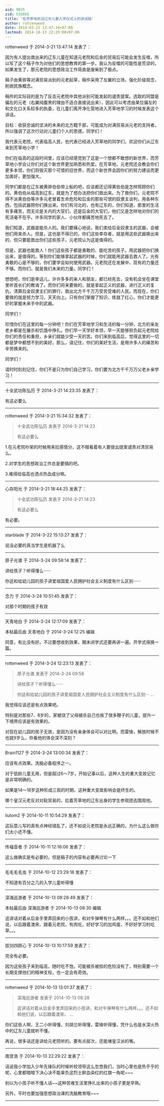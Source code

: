 ```yaml
---
aid: 9025
zid: 535665
title: '在芳草地欢迎辽东儿童入学仪式上的讲话稿'
author: rottenweed
date: 2014-03-21 13:47:14+07:00
lastmod: 2014-10-13 22:29:00+07:00
---
```


rottenweed 于 2014-3-21 13:47:14 发表了：

因为有人提出救出来的辽东儿童在知道元老院和后金的贸易后可能会发生反噬，所以写了这个稿子作为对他们的思想教育的第一步。我认为反噬的可能性是荒谬的，如果发生了，那元老院的思想政治工作简直是废柴到了极点。

稿子由黄骅等对满贸易派别的元老起草，稿件采用了左翼的立场，强化阶级观念，削弱民族概念。

稿件的实际目的是为了反击元老院中其他派别可能发起的谴责提案。选取的同盟是偏左的元老（右翼纯腹黑的理由不适合直接说出来），因此可以考虑由某位偏左的和文化口关系较多的执委，在儿童们离开净化营地进入芳草地学习的时候发表这个讲话。

目标：收获忠诚的坚决的未来的北方籍干部，可能成为对满贸易派元老的支持者，所以强调了这次行动对儿童们个人的恩德。同学们！

我代表元老院，代表临高人民，也代表已经进入芳草地的同学们，欢迎你们从辽东来到芳草地小学！

你们在临高的这段时间里，应该已经感觉到了这是一个想都不敢想的新世界，而芳草地小学会让你们对这个新世界更加熟悉和热爱。在芳草地，元老院还会教会你们更多本领，你们将毁灭那个可恨的旧世界，而这个新世界会因你们的努力建设而更加美好，更加强大。

同学们都是在辽东被黄骅伯伯带上船的吧，应该都还记得黄伯伯是怎样照顾你们的。黄伯伯从临高到辽东，就是为了想办法把你们救出来。为了救你们，元老院不得不派黄伯伯等许多元老冒着生命危险和后金的那些可恨的奴隶主谈判，用各种东西，包括武器把你们换出来。你们有河北的，也有辽东的，你们知道，那里的生活有多痛苦，而无论是关内的大官们，还是后金的大官们，他们又是怎样地对你们的死活毫不在乎。许多同学的家人、小伙伴都痛苦地死去了。

我们知道，武器是能杀人的。我们要痛心地说，我们卖给后金奴隶主的武器，会被他们用来杀人。但是，这也是不得已的，你们这些幸存者，就是用这些武器换出来的，但只要能救出你们这些孩子，元老院认为这是值得的。

但是，武器也能救人！你们这些孩子都是勇敢的、能吃苦的孩子。用武器把你们换出来，是值得的。等到你们能够拿起武器的时候，你们就能用武器去救人了。光有勇敢的心是不够的，你们要学会如何使用武器。元老院还在发展中，现有的力量还不够。而你们，就是我们未来的力量。同学们！

想想吧，你们是幸运儿，许许多多的亲人和朋友，都已经死去，没有机会坐在课堂里听首长们的教诲了。而你们将来要做的，就是拿起正义的武器，进行正义的复仇，清算后金奴隶主们的罪行，救出北方千千万万受苦受难的人民。而现在，你们要做的就是努力学习，天天向上。只有你们掌握了知识，练就了红心，你们才能更好的掌握未来手中的武器。

同学们！

珍惜你们在这里的每一分钟吧！你们在芳草地学习和生活的每一分钟，北方的亲友老乡都是在屠杀和饥饿中挣扎。你们早一天学好本领，早一天能够担负起元老院给你们的责任和重担，乡亲们就能少受一天的苦。你们来到临高后，觉得这里的一切都是梦中都想不到的美好。那么，请记住，你们的美好生活，是用许多人的痛苦和辛劳换来的。

同学们！

请时时刻刻记住，你们不是只为你们自己学习，你们要为北方千千万万父老乡亲学习！

---------

十全武功陈弘历 于 2014-3-21 14:23:35 发表了：

有这必要么

---------

rottenweed 于 2014-3-21 15:34:32 发表了：

> 十全武功陈弘历 发表于 2014-3-21 14:23
> 
> 有这必要么



1.在元老院吵架的时候用来拉感情分，这不眼看着有人要提出提案谴责对清贸易么。

2.对学生的思想政治工作总是要搞的吧。

3.难得给临高也洒点热血成分嘛。

---------

心存阳光 于 2014-3-21 18:44:25 发表了：

> 十全武功陈弘历 发表于 2014-3-21 14:23
> 
> 有这必要么



有必要。

---------

starblade 于 2014-3-22 15:13:27 发表了：

说没必要的真当学生是机器了么

---------

原子光谱 于 2014-3-24 09:58:14 发表了：

讲给孩子？听得懂么······

你这和给幼儿园的孩子讲爱祖国爱人民拥护社会主义制度有什么区别······

---------

念力 于 2014-3-24 10:51:45 发表了：

对那个时期的孩子有效

---------

天青地白 于 2014-3-24 12:17:09 发表了：

本帖最后由 天青地白 于 2014-3-24 12:25 编辑 

同意，有比没有好。不过要想收到效果，期末闭学式还要再讲一遍。开学式得换一篇。

---------

rottenweed 于 2014-3-24 12:23:13 发表了：

> 原子光谱 发表于 2014-3-24 09:58
> 
> 讲给孩子？听得懂么······
> 
> 你这和给幼儿园的孩子讲爱祖国爱人民拥护社会主义制度有什么区别··· ...



我觉得应该还是有点效果吧。

特别是对那些7、8岁的，家被烧了父母被杀自己也挨了很多鞭子的儿童，提升一下境界应该是有效果的。

对现在幼儿园的孩子无效，是因为没有亲身体会可以对比啊。而雷锋，解放时候不也就9岁么，你看他的体会深不深刻？

---------

Brain1127 于 2014-3-24 13:00:34 发表了：

应该有点效果。洗脑必备程序之一。

对于低龄儿童无用，但是超过6～7岁，开始记事以后，这种人生的重大变故记忆是非常明确的。

如果是14～18岁这种形成三观的时期，这种重大变故影响会是终生的。

哪个皇汉元老反对对鞑贸易的，拉着芳草地的辽东出身的学生参观团去围观他。

---------

liutom2 于 2014-10-11 10:54:29 发表了：

这玩意儿写的真有点神经错乱了，还不如说元老院是永远正确的，为什么这么做你们太小还不懂。

---------

传福音者 于 2014-10-11 12:16:06 发表了：

这么做确实是有必要的，但是稿子的内容有必要再讨论一下

---------

毛毛毛毛虫 于 2014-10-12 23:29:18 发表了：

不知道有百分之几的入学儿童听得懂

---------

深海巡游者 于 2014-10-13 08:28:49 发表了：

本帖最后由 深海巡游者 于 2014-10-13 08:30 编辑 

这讲话对着从后金手里弄回来的小孩讲，和对牛弹琴有什么两样。。。还不如和他们说，以后跟着澳宋、跟着元老院，有肉吃，好好学习的加鸡蛋，不好好学习的吃草。。。

---------

拔剑四顾心 于 2014-10-13 10:17:59 发表了：

完全有必要。

因为这些孩子来到临高，随时吃不饱，可能被杀被掠的危险没有了，特别需要一个长期支撑他们的精神支柱，也一定会有奇效。

---------

rottenweed 于 2014-10-13 13:01:37 发表了：

> 深海巡游者 发表于 2014-10-13 08:28
> 
> 这讲话对着从后金手里弄回来的小孩讲，和对牛弹琴有什么两样。。。还不如和他们说，以后跟着澳宋、 ...



你们这些人啊，王二小听得懂，刘胡兰听得懂，雷锋听得懂，凭什么也是水深火热中的辽东儿童就听不懂。

再说，很多话还是讲给元老院听的。要有点层次，还能堵皇汉派的嘴。

---------

南宫浩 于 2014-10-13 22:29:22 发表了：

话说我小学加入少年先锋队的时候听校领导这么忽悠我们，当时心里也是热乎乎的呢，心里都暗暗下决心决不能辜负这烈士鲜血染红的红旗一角呢~~~

别以为小孩子听不懂人话~~这种苦难生活里挣扎出来的小孩子更是早熟。

另外，平时也要加强思想政治课的洗脑教育哦~~~

---------


